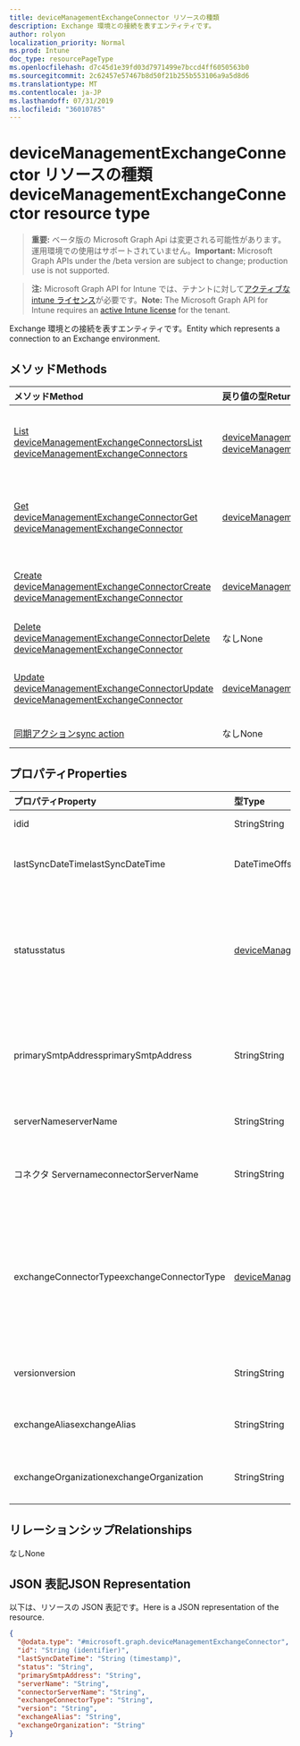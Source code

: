 ```yaml
---
title: deviceManagementExchangeConnector リソースの種類
description: Exchange 環境との接続を表すエンティティです。
author: rolyon
localization_priority: Normal
ms.prod: Intune
doc_type: resourcePageType
ms.openlocfilehash: d7c45d1e39fd03d7971499e7bccd4ff6050563b0
ms.sourcegitcommit: 2c62457e57467b8d50f21b255b553106a9a5d8d6
ms.translationtype: MT
ms.contentlocale: ja-JP
ms.lasthandoff: 07/31/2019
ms.locfileid: "36010785"
---
```

# <a name="devicemanagementexchangeconnector-resource-type"></a><span data-ttu-id="929f6-103">deviceManagementExchangeConnector リソースの種類</span><span class="sxs-lookup"><span data-stu-id="929f6-103">deviceManagementExchangeConnector resource type</span></span>

> <span data-ttu-id="929f6-104">**重要:** ベータ版の Microsoft Graph Api は変更される可能性があります。運用環境での使用はサポートされていません。</span><span class="sxs-lookup"><span data-stu-id="929f6-104">**Important:** Microsoft Graph APIs under the /beta version are subject to change; production use is not supported.</span></span>

> <span data-ttu-id="929f6-105">**注:** Microsoft Graph API for Intune では、テナントに対して[アクティブな intune ライセンス](https://go.microsoft.com/fwlink/?linkid=839381)が必要です。</span><span class="sxs-lookup"><span data-stu-id="929f6-105">**Note:** The Microsoft Graph API for Intune requires an [active Intune license](https://go.microsoft.com/fwlink/?linkid=839381) for the tenant.</span></span>

<span data-ttu-id="929f6-106">Exchange 環境との接続を表すエンティティです。</span><span class="sxs-lookup"><span data-stu-id="929f6-106">Entity which represents a connection to an Exchange environment.</span></span>

## <a name="methods"></a><span data-ttu-id="929f6-107">メソッド</span><span class="sxs-lookup"><span data-stu-id="929f6-107">Methods</span></span>
|<span data-ttu-id="929f6-108">メソッド</span><span class="sxs-lookup"><span data-stu-id="929f6-108">Method</span></span>|<span data-ttu-id="929f6-109">戻り値の型</span><span class="sxs-lookup"><span data-stu-id="929f6-109">Return Type</span></span>|<span data-ttu-id="929f6-110">説明</span><span class="sxs-lookup"><span data-stu-id="929f6-110">Description</span></span>|
|:---|:---|:---|
|[<span data-ttu-id="929f6-111">List deviceManagementExchangeConnectors</span><span class="sxs-lookup"><span data-stu-id="929f6-111">List deviceManagementExchangeConnectors</span></span>](../api/intune-onboarding-devicemanagementexchangeconnector-list.md)|<span data-ttu-id="929f6-112">[deviceManagementExchangeConnector](../resources/intune-onboarding-devicemanagementexchangeconnector.md) コレクション</span><span class="sxs-lookup"><span data-stu-id="929f6-112">[deviceManagementExchangeConnector](../resources/intune-onboarding-devicemanagementexchangeconnector.md) collection</span></span>|<span data-ttu-id="929f6-113">[deviceManagementExchangeConnector](../resources/intune-onboarding-devicemanagementexchangeconnector.md) オブジェクトのプロパティとリレーションシップをリストします。</span><span class="sxs-lookup"><span data-stu-id="929f6-113">List properties and relationships of the [deviceManagementExchangeConnector](../resources/intune-onboarding-devicemanagementexchangeconnector.md) objects.</span></span>|
|[<span data-ttu-id="929f6-114">Get deviceManagementExchangeConnector</span><span class="sxs-lookup"><span data-stu-id="929f6-114">Get deviceManagementExchangeConnector</span></span>](../api/intune-onboarding-devicemanagementexchangeconnector-get.md)|[<span data-ttu-id="929f6-115">deviceManagementExchangeConnector</span><span class="sxs-lookup"><span data-stu-id="929f6-115">deviceManagementExchangeConnector</span></span>](../resources/intune-onboarding-devicemanagementexchangeconnector.md)|<span data-ttu-id="929f6-116">[deviceManagementExchangeConnector](../resources/intune-onboarding-devicemanagementexchangeconnector.md) オブジェクトのプロパティとリレーションシップを読み取ります。</span><span class="sxs-lookup"><span data-stu-id="929f6-116">Read properties and relationships of the [deviceManagementExchangeConnector](../resources/intune-onboarding-devicemanagementexchangeconnector.md) object.</span></span>|
|[<span data-ttu-id="929f6-117">Create deviceManagementExchangeConnector</span><span class="sxs-lookup"><span data-stu-id="929f6-117">Create deviceManagementExchangeConnector</span></span>](../api/intune-onboarding-devicemanagementexchangeconnector-create.md)|[<span data-ttu-id="929f6-118">deviceManagementExchangeConnector</span><span class="sxs-lookup"><span data-stu-id="929f6-118">deviceManagementExchangeConnector</span></span>](../resources/intune-onboarding-devicemanagementexchangeconnector.md)|<span data-ttu-id="929f6-119">新しい [deviceManagementExchangeConnector](../resources/intune-onboarding-devicemanagementexchangeconnector.md) オブジェクトを作成します。</span><span class="sxs-lookup"><span data-stu-id="929f6-119">Create a new [deviceManagementExchangeConnector](../resources/intune-onboarding-devicemanagementexchangeconnector.md) object.</span></span>|
|[<span data-ttu-id="929f6-120">Delete deviceManagementExchangeConnector</span><span class="sxs-lookup"><span data-stu-id="929f6-120">Delete deviceManagementExchangeConnector</span></span>](../api/intune-onboarding-devicemanagementexchangeconnector-delete.md)|<span data-ttu-id="929f6-121">なし</span><span class="sxs-lookup"><span data-stu-id="929f6-121">None</span></span>|<span data-ttu-id="929f6-122">[deviceManagementExchangeConnector](../resources/intune-onboarding-devicemanagementexchangeconnector.md) を削除します。</span><span class="sxs-lookup"><span data-stu-id="929f6-122">Deletes a [deviceManagementExchangeConnector](../resources/intune-onboarding-devicemanagementexchangeconnector.md).</span></span>|
|[<span data-ttu-id="929f6-123">Update deviceManagementExchangeConnector</span><span class="sxs-lookup"><span data-stu-id="929f6-123">Update deviceManagementExchangeConnector</span></span>](../api/intune-onboarding-devicemanagementexchangeconnector-update.md)|[<span data-ttu-id="929f6-124">deviceManagementExchangeConnector</span><span class="sxs-lookup"><span data-stu-id="929f6-124">deviceManagementExchangeConnector</span></span>](../resources/intune-onboarding-devicemanagementexchangeconnector.md)|<span data-ttu-id="929f6-125">[deviceManagementExchangeConnector](../resources/intune-onboarding-devicemanagementexchangeconnector.md) オブジェクトのプロパティを更新します。</span><span class="sxs-lookup"><span data-stu-id="929f6-125">Update the properties of a [deviceManagementExchangeConnector](../resources/intune-onboarding-devicemanagementexchangeconnector.md) object.</span></span>|
|[<span data-ttu-id="929f6-126">同期アクション</span><span class="sxs-lookup"><span data-stu-id="929f6-126">sync action</span></span>](../api/intune-onboarding-devicemanagementexchangeconnector-sync.md)|<span data-ttu-id="929f6-127">なし</span><span class="sxs-lookup"><span data-stu-id="929f6-127">None</span></span>|<span data-ttu-id="929f6-128">まだ文書化されていません</span><span class="sxs-lookup"><span data-stu-id="929f6-128">Not yet documented</span></span>|

## <a name="properties"></a><span data-ttu-id="929f6-129">プロパティ</span><span class="sxs-lookup"><span data-stu-id="929f6-129">Properties</span></span>
|<span data-ttu-id="929f6-130">プロパティ</span><span class="sxs-lookup"><span data-stu-id="929f6-130">Property</span></span>|<span data-ttu-id="929f6-131">型</span><span class="sxs-lookup"><span data-stu-id="929f6-131">Type</span></span>|<span data-ttu-id="929f6-132">説明</span><span class="sxs-lookup"><span data-stu-id="929f6-132">Description</span></span>|
|:---|:---|:---|
|<span data-ttu-id="929f6-133">id</span><span class="sxs-lookup"><span data-stu-id="929f6-133">id</span></span>|<span data-ttu-id="929f6-134">String</span><span class="sxs-lookup"><span data-stu-id="929f6-134">String</span></span>|<span data-ttu-id="929f6-135">まだ文書化されていません</span><span class="sxs-lookup"><span data-stu-id="929f6-135">Not yet documented</span></span>|
|<span data-ttu-id="929f6-136">lastSyncDateTime</span><span class="sxs-lookup"><span data-stu-id="929f6-136">lastSyncDateTime</span></span>|<span data-ttu-id="929f6-137">DateTimeOffset</span><span class="sxs-lookup"><span data-stu-id="929f6-137">DateTimeOffset</span></span>|<span data-ttu-id="929f6-138">Exchange Connector の最終同期日時</span><span class="sxs-lookup"><span data-stu-id="929f6-138">Last sync time for the Exchange Connector</span></span>|
|<span data-ttu-id="929f6-139">status</span><span class="sxs-lookup"><span data-stu-id="929f6-139">status</span></span>|[<span data-ttu-id="929f6-140">deviceManagementExchangeConnectorStatus</span><span class="sxs-lookup"><span data-stu-id="929f6-140">deviceManagementExchangeConnectorStatus</span></span>](../resources/intune-onboarding-devicemanagementexchangeconnectorstatus.md)|<span data-ttu-id="929f6-141">Exchange Connector の状態。</span><span class="sxs-lookup"><span data-stu-id="929f6-141">Exchange Connector Status.</span></span> <span data-ttu-id="929f6-142">使用可能な値は、`none`、`connectionPending`、`connected`、`disconnected` です。</span><span class="sxs-lookup"><span data-stu-id="929f6-142">Possible values are: `none`, `connectionPending`, `connected`, `disconnected`.</span></span>|
|<span data-ttu-id="929f6-143">primarySmtpAddress</span><span class="sxs-lookup"><span data-stu-id="929f6-143">primarySmtpAddress</span></span>|<span data-ttu-id="929f6-144">String</span><span class="sxs-lookup"><span data-stu-id="929f6-144">String</span></span>|<span data-ttu-id="929f6-145">サービス間の Exchange Connector を構成するときに使用するメール アドレス。</span><span class="sxs-lookup"><span data-stu-id="929f6-145">Email address used to configure the Service To Service Exchange Connector.</span></span>|
|<span data-ttu-id="929f6-146">serverName</span><span class="sxs-lookup"><span data-stu-id="929f6-146">serverName</span></span>|<span data-ttu-id="929f6-147">String</span><span class="sxs-lookup"><span data-stu-id="929f6-147">String</span></span>|<span data-ttu-id="929f6-148">Exchange サーバーの名前。</span><span class="sxs-lookup"><span data-stu-id="929f6-148">The name of the Exchange server.</span></span>|
|<span data-ttu-id="929f6-149">コネクタ Servername</span><span class="sxs-lookup"><span data-stu-id="929f6-149">connectorServerName</span></span>|<span data-ttu-id="929f6-150">String</span><span class="sxs-lookup"><span data-stu-id="929f6-150">String</span></span>|<span data-ttu-id="929f6-151">Exchange Connector をホストするサーバーの名前。</span><span class="sxs-lookup"><span data-stu-id="929f6-151">The name of the server hosting the Exchange Connector.</span></span>|
|<span data-ttu-id="929f6-152">exchangeConnectorType</span><span class="sxs-lookup"><span data-stu-id="929f6-152">exchangeConnectorType</span></span>|[<span data-ttu-id="929f6-153">deviceManagementExchangeConnectorType</span><span class="sxs-lookup"><span data-stu-id="929f6-153">deviceManagementExchangeConnectorType</span></span>](../resources/intune-onboarding-devicemanagementexchangeconnectortype.md)|<span data-ttu-id="929f6-154">構成されている Exchange Connector の種類。</span><span class="sxs-lookup"><span data-stu-id="929f6-154">The type of Exchange Connector Configured.</span></span> <span data-ttu-id="929f6-155">可能な値は、`onPremises`、`hosted`、`serviceToService`、`dedicated` です。</span><span class="sxs-lookup"><span data-stu-id="929f6-155">Possible values are: `onPremises`, `hosted`, `serviceToService`, `dedicated`.</span></span>|
|<span data-ttu-id="929f6-156">version</span><span class="sxs-lookup"><span data-stu-id="929f6-156">version</span></span>|<span data-ttu-id="929f6-157">String</span><span class="sxs-lookup"><span data-stu-id="929f6-157">String</span></span>|<span data-ttu-id="929f6-158">ExchangeConnectorAgent のバージョン</span><span class="sxs-lookup"><span data-stu-id="929f6-158">The version of the ExchangeConnectorAgent</span></span>|
|<span data-ttu-id="929f6-159">exchangeAlias</span><span class="sxs-lookup"><span data-stu-id="929f6-159">exchangeAlias</span></span>|<span data-ttu-id="929f6-160">String</span><span class="sxs-lookup"><span data-stu-id="929f6-160">String</span></span>|<span data-ttu-id="929f6-161">Exchange Server に割り当てられているエイリアス。</span><span class="sxs-lookup"><span data-stu-id="929f6-161">An alias assigned to the Exchange server</span></span>|
|<span data-ttu-id="929f6-162">exchangeOrganization</span><span class="sxs-lookup"><span data-stu-id="929f6-162">exchangeOrganization</span></span>|<span data-ttu-id="929f6-163">String</span><span class="sxs-lookup"><span data-stu-id="929f6-163">String</span></span>|<span data-ttu-id="929f6-164">Exchange Server に対する Exchange 組織</span><span class="sxs-lookup"><span data-stu-id="929f6-164">Exchange Organization to the Exchange server</span></span>|

## <a name="relationships"></a><span data-ttu-id="929f6-165">リレーションシップ</span><span class="sxs-lookup"><span data-stu-id="929f6-165">Relationships</span></span>
<span data-ttu-id="929f6-166">なし</span><span class="sxs-lookup"><span data-stu-id="929f6-166">None</span></span>

## <a name="json-representation"></a><span data-ttu-id="929f6-167">JSON 表記</span><span class="sxs-lookup"><span data-stu-id="929f6-167">JSON Representation</span></span>
<span data-ttu-id="929f6-168">以下は、リソースの JSON 表記です。</span><span class="sxs-lookup"><span data-stu-id="929f6-168">Here is a JSON representation of the resource.</span></span>
<!-- {
  "blockType": "resource",
  "keyProperty": "id",
  "@odata.type": "microsoft.graph.deviceManagementExchangeConnector"
}
-->
``` json
{
  "@odata.type": "#microsoft.graph.deviceManagementExchangeConnector",
  "id": "String (identifier)",
  "lastSyncDateTime": "String (timestamp)",
  "status": "String",
  "primarySmtpAddress": "String",
  "serverName": "String",
  "connectorServerName": "String",
  "exchangeConnectorType": "String",
  "version": "String",
  "exchangeAlias": "String",
  "exchangeOrganization": "String"
}
```





